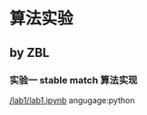 # 算法实验
## by ZBL
### 实验一 stable match 算法实现
[/lab1/lab1.ipynb](/lab1/lab1.ipynb)
        angugage:python
